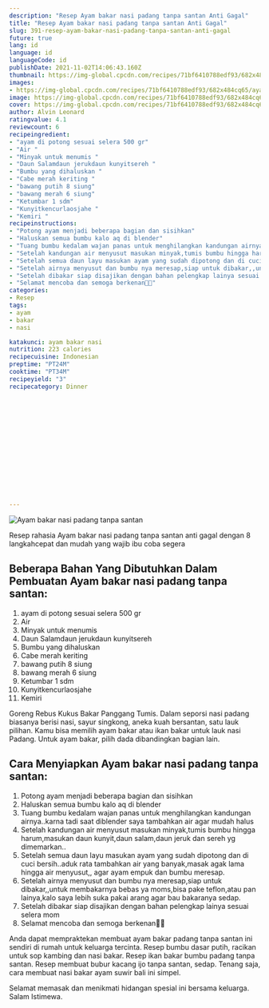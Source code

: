 ```yaml
---
description: "Resep Ayam bakar nasi padang tanpa santan Anti Gagal"
title: "Resep Ayam bakar nasi padang tanpa santan Anti Gagal"
slug: 391-resep-ayam-bakar-nasi-padang-tanpa-santan-anti-gagal
future: true
lang: id
language: id
languageCode: id
publishDate: 2021-11-02T14:06:43.160Z 
thumbnail: https://img-global.cpcdn.com/recipes/71bf6410788edf93/682x484cq65/ayam-bakar-nasi-padang-tanpa-santan-foto-resep-utama.png
images:
- https://img-global.cpcdn.com/recipes/71bf6410788edf93/682x484cq65/ayam-bakar-nasi-padang-tanpa-santan-foto-resep-utama.png
image: https://img-global.cpcdn.com/recipes/71bf6410788edf93/682x484cq65/ayam-bakar-nasi-padang-tanpa-santan-foto-resep-utama.png
cover: https://img-global.cpcdn.com/recipes/71bf6410788edf93/682x484cq65/ayam-bakar-nasi-padang-tanpa-santan-foto-resep-utama.png
author: Alvin Leonard
ratingvalue: 4.1
reviewcount: 6
recipeingredient:
- "ayam di potong sesuai selera 500 gr"
- "Air "
- "Minyak untuk menumis "
- "Daun Salamdaun jerukdaun kunyitsereh "
- "Bumbu yang dihaluskan "
- "Cabe merah keriting "
- "bawang putih 8 siung"
- "bawang merah 6 siung"
- "Ketumbar 1 sdm"
- "Kunyitkencurlaosjahe "
- "Kemiri "
recipeinstructions:
- "Potong ayam menjadi beberapa bagian dan sisihkan"
- "Haluskan semua bumbu kalo aq di blender"
- "Tuang bumbu kedalam wajan panas untuk menghilangkan kandungan airnya..karna tadi saat diblender saya tambahkan air agar mudah halus"
- "Setelah kandungan air menyusut masukan minyak,tumis bumbu hingga harum,masukan daun kunyit,daun salam,daun jeruk dan sereh yg dimemarkan.."
- "Setelah semua daun layu masukan ayam yang sudah dipotong dan di cuci bersih..aduk rata tambahkan air yang banyak,masak agak lama hingga air menyusut,, agar ayam empuk dan bumbu meresap."
- "Setelah airnya menyusut dan bumbu nya meresap,siap untuk dibakar,,untuk membakarnya bebas ya moms,bisa pake teflon,atau pan lainya,kalo saya lebih suka pakai arang agar bau bakaranya sedap."
- "Setelah dibakar siap disajikan dengan bahan pelengkap lainya sesuai selera mom"
- "Selamat mencoba dan semoga berkenan🥰😘"
categories:
- Resep
tags:
- ayam
- bakar
- nasi

katakunci: ayam bakar nasi 
nutrition: 223 calories
recipecuisine: Indonesian
preptime: "PT24M"
cooktime: "PT34M"
recipeyield: "3"
recipecategory: Dinner


     
    
    
    
    
    
    
    
    
    
    
      
    
---
```



![Ayam bakar nasi padang tanpa santan](https://img-global.cpcdn.com/recipes/71bf6410788edf93/682x484cq65/ayam-bakar-nasi-padang-tanpa-santan-foto-resep-utama.png)

Resep rahasia Ayam bakar nasi padang tanpa santan  anti gagal dengan 8 langkahcepat dan mudah yang wajib ibu coba segera

<!--inarticleads1-->

## Beberapa Bahan Yang Dibutuhkan Dalam Pembuatan Ayam bakar nasi padang tanpa santan:

1. ayam di potong sesuai selera 500 gr
1. Air 
1. Minyak untuk menumis 
1. Daun Salamdaun jerukdaun kunyitsereh 
1. Bumbu yang dihaluskan 
1. Cabe merah keriting 
1. bawang putih 8 siung
1. bawang merah 6 siung
1. Ketumbar 1 sdm
1. Kunyitkencurlaosjahe 
1. Kemiri 

Goreng Rebus Kukus Bakar Panggang Tumis. Dalam seporsi nasi padang biasanya berisi nasi, sayur singkong, aneka kuah bersantan, satu lauk pilihan. Kamu bisa memilih ayam bakar atau ikan bakar untuk lauk nasi Padang. Untuk ayam bakar, pilih dada dibandingkan bagian lain. 

<!--inarticleads2-->

## Cara Menyiapkan Ayam bakar nasi padang tanpa santan:

1. Potong ayam menjadi beberapa bagian dan sisihkan
1. Haluskan semua bumbu kalo aq di blender
1. Tuang bumbu kedalam wajan panas untuk menghilangkan kandungan airnya..karna tadi saat diblender saya tambahkan air agar mudah halus
1. Setelah kandungan air menyusut masukan minyak,tumis bumbu hingga harum,masukan daun kunyit,daun salam,daun jeruk dan sereh yg dimemarkan..
1. Setelah semua daun layu masukan ayam yang sudah dipotong dan di cuci bersih..aduk rata tambahkan air yang banyak,masak agak lama hingga air menyusut,, agar ayam empuk dan bumbu meresap.
1. Setelah airnya menyusut dan bumbu nya meresap,siap untuk dibakar,,untuk membakarnya bebas ya moms,bisa pake teflon,atau pan lainya,kalo saya lebih suka pakai arang agar bau bakaranya sedap.
1. Setelah dibakar siap disajikan dengan bahan pelengkap lainya sesuai selera mom
1. Selamat mencoba dan semoga berkenan🥰😘


Anda dapat mempraktekan membuat ayam bakar padang tanpa santan ini sendiri di rumah untuk keluarga tercinta. Resep bumbu dasar putih, racikan untuk sop kambing dan nasi bakar. Resep ikan bakar bumbu padang tanpa santan. Resep membuat bubur kacang ijo tanpa santan, sedap. Tenang saja, cara membuat nasi bakar ayam suwir bali ini simpel. 

Selamat memasak dan menikmati hidangan spesial ini bersama keluarga. Salam Istimewa.
